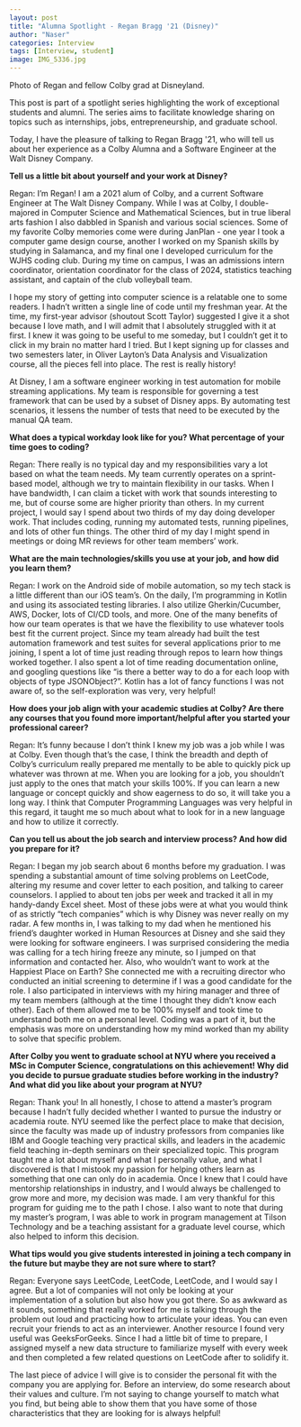 ```yaml
---
layout: post
title: "Alumna Spotlight - Regan Bragg '21 (Disney)"
author: "Naser"
categories: Interview
tags: [Interview, student]
image: IMG_5336.jpg
---
```

Photo of Regan and fellow Colby grad at Disneyland.
  

This post is part of a spotlight series highlighting the work of exceptional students and alumni.  The series aims to facilitate knowledge sharing on topics such as internships, jobs, entrepreneurship, and graduate school.  


Today, I have the pleasure of talking to Regan Bragg '21, who will tell us about her experience as a Colby Alumna and a Software Engineer at the Walt Disney Company.


**Tell us a little bit about yourself and your work at Disney?**


Regan: I’m Regan! I am a 2021 alum of Colby, and a current Software Engineer at The Walt Disney Company. While I was at Colby, I double-majored in Computer Science and Mathematical Sciences, but in true liberal arts fashion I also dabbled in Spanish and various social sciences. Some of my favorite Colby memories come were during JanPlan - one year I took a computer game design course, another I worked on my Spanish skills by studying in Salamanca, and my final one I developed curriculum for the WJHS coding club. During my time on campus, I was an admissions intern coordinator, orientation coordinator for the class of 2024, statistics teaching assistant, and captain of the club volleyball team.

I hope my story of getting into computer science is a relatable one to some readers. I hadn’t written a single line of code until my freshman year. At the time, my first-year advisor (shoutout Scott Taylor) suggested I give it a shot because I love math, and I will admit that I absolutely struggled with it at first. I knew it was going to be useful to me someday, but I couldn’t get it to click in my brain no matter hard I tried. But I kept signing up for classes and two semesters later, in Oliver Layton’s Data Analysis and Visualization course, all the pieces fell into place. The rest is really history!

At Disney, I am a software engineer working in test automation for mobile streaming applications. My team is responsible for governing a test framework that can be used by a subset of Disney apps. By automating test scenarios, it lessens the number of tests that need to be executed by the manual QA team.


**What does a typical workday look like for you?  What percentage of your time goes to coding?**


Regan: There really is no typical day and my responsibilities vary a lot based on what the team needs. My team currently operates on a sprint-based model, although we try to maintain flexibility in our tasks. When I have bandwidth, I can claim a ticket with work that sounds interesting to me, but of course some are higher priority than others. In my current project, I would say I spend about two thirds of my day doing developer work. That includes coding, running my automated tests, running pipelines, and lots of other fun things. The other third of my day I might spend in meetings or doing MR reviews for other team members’ work.


**What are the main technologies/skills you use at your job, and how did you learn them?**


Regan: I work on the Android side of mobile automation, so my tech stack is a little different than our iOS team’s. On the daily, I’m programming in Kotlin and using its associated testing libraries. I also utilize Gherkin/Cucumber, AWS, Docker, lots of CI/CD tools, and more. One of the many benefits of how our team operates is that we have the flexibility to use whatever tools best fit the current project. Since my team already had built the test automation framework and test suites for several applications prior to me joining, I spent a lot of time just reading through repos to learn how things worked together. I also spent a lot of time reading documentation online, and googling questions like “is there a better way to do a for each loop with objects of type JSONObject?”. Kotlin has a lot of fancy functions I was not aware of, so the self-exploration was very, very helpful!


**How does your job align with your academic studies at Colby?  Are there any courses that you found more important/helpful after you started your professional career?**


Regan: It’s funny because I don’t think I knew my job was a job while I was at Colby. Even though that’s the case, I think the breadth and depth of Colby’s curriculum really prepared me mentally to be able to quickly pick up whatever was thrown at me. When you are looking for a job, you shouldn’t just apply to the ones that match your skills 100%. If you can learn a new language or concept quickly and show eagerness to do so, it will take you a long way. I think that Computer Programming Languages was very helpful in this regard, it taught me so much about what to look for in a new language and how to utilize it correctly.


**Can you tell us about the job search and interview process? And how did you prepare for it?**


Regan: I began my job search about 6 months before my graduation. I was spending a substantial amount of time solving problems on LeetCode, altering my resume and cover letter to each position, and talking to career counselors. I applied to about ten jobs per week and tracked it all in my handy-dandy Excel sheet. Most of these jobs were at what you would think of as strictly “tech companies” which is why Disney was never really on my radar. A few months in, I was talking to my dad when he mentioned his friend’s daughter worked in Human Resources at Disney and she said they were looking for software engineers. I was surprised considering the media was calling for a tech hiring freeze any minute, so I jumped on that information and contacted her. Also, who wouldn’t want to work at the Happiest Place on Earth? She connected me with a recruiting director who conducted an initial screening to determine if I was a good candidate for the role. I also participated in interviews with my hiring manager and three of my team members (although at the time I thought they didn’t know each other). Each of them allowed me to be 100% myself and took time to understand both me on a personal level. Coding was a part of it, but the emphasis was more on understanding how my mind worked than my ability to solve that specific problem.


**After Colby you went to graduate school at NYU where you received a MSc in Computer Science, congratulations on this achievement!  Why did you decide to pursue graduate studies before working in the industry?  And what did you like about your program at NYU?**


Regan: Thank you! In all honestly, I chose to attend a master’s program because I hadn’t fully decided whether I wanted to pursue the industry or academia route. NYU seemed like the perfect place to make that decision, since the faculty was made up of industry professors from companies like IBM and Google teaching very practical skills, and leaders in the academic field teaching in-depth seminars on their specialized topic. This program taught me a lot about myself and what I personally value, and what I discovered is that I mistook my passion for helping others learn as something that one can only do in academia. Once I knew that I could have mentorship relationships in industry, and I would always be challenged to grow more and more, my decision was made. I am very thankful for this program for guiding me to the path I chose. I also want to note that during my master’s program, I was able to work in program management at Tilson Technology and be a teaching assistant for a graduate level course, which also helped to inform this decision.


**What tips would you give students interested in joining a tech company in the future but maybe they are not sure where to start?**


Regan: Everyone says LeetCode, LeetCode, LeetCode, and I would say I agree. But a lot of companies will not only be looking at your implementation of a solution but also how you got there. So as awkward as it sounds, something that really worked for me is talking through the problem out loud and practicing how to articulate your ideas. You can even recruit your friends to act as an interviewer. Another resource I found very useful was GeeksForGeeks. Since I had a little bit of time to prepare, I assigned myself a new data structure to familiarize myself with every week and then completed a few related questions on LeetCode after to solidify it.

The last piece of advice I will give is to consider the personal fit with the company you are applying for. Before an interview, do some research about their values and culture. I’m not saying to change yourself to match what you find, but being able to show them that you have some of those characteristics that they are looking for is always helpful!

